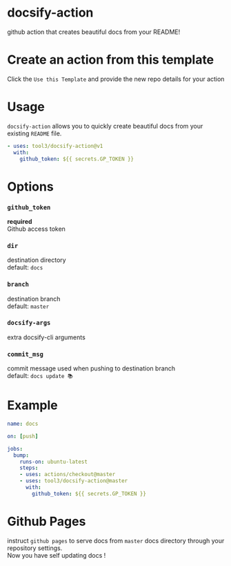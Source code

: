 # docsify-action 
github action that creates beautiful docs from your README!

# Create an action from this template
Click the `Use this Template` and provide the new repo details for your action

# Usage 
`docsify-action` allows you to quickly create beautiful docs from your existing `README` file.
```yaml
- uses: tool3/docsify-action@v1
  with:
    github_token: ${{ secrets.GP_TOKEN }}
```

# Options
### `github_token`
   **required**   
   Github access token
### `dir`
  destination directory   
  default: `docs`
### `branch`
  destination branch   
  default: `master`
### `docsify-args`
  extra docsify-cli arguments   
### `commit_msg`
  commit message used when pushing to destination branch     
  default: `docs update 📚`

# Example
```yaml
name: docs

on: [push]

jobs:
  bump:
    runs-on: ubuntu-latest
    steps:
    - uses: actions/checkout@master
    - uses: tool3/docsify-action@master
      with:
        github_token: ${{ secrets.GP_TOKEN }}
```

# Github Pages
instruct `github pages` to serve docs from `master` docs directory through your repository settings.   
Now you have self updating docs ! 